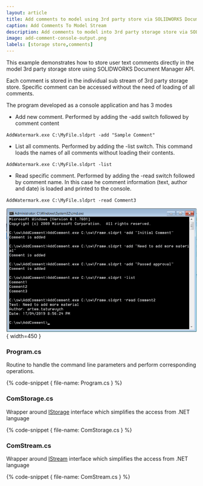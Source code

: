 ```yaml
---
layout: article
title: Add comments to model using 3rd party store via SOLIDWORKS Document Manager API
caption: Add Comments To Model Stream
description: Add comments to model into 3rd party storage store via SOLIDWORKS Document Manager API
image: add-comment-console-output.png
labels: [storage store,comments]
---
```

This example demonstrates how to store user text comments directly in the model 3rd party storage store using SOLIDWORKS Document Manager API.

Each comment is stored in the individual sub stream of 3rd party storage store. Specific comment can be accessed without the need of loading of all comments.

The program developed as a console application and has 3 modes

* Add new comment. Performed by adding the -add switch followed by comment content

~~~
AddWatermark.exe C:\MyFile.sldprt -add "Sample Comment"
~~~

* List all comments. Performed by adding the -list switch. This command loads the names of all comments without loading their contents.

~~~
AddWatermark.exe C:\MyFile.sldprt -list
~~~

* Read specific comment. Performed by adding the -read switch followed by comment name. In this case he comment information (text, author and date) is loaded and printed to the console.

~~~
AddWatermark.exe C:\MyFile.sldprt -read Comment3
~~~

![Output result in the console](add-comment-console-output.png){ width=450 }

### Program.cs

Routine to handle the command line parameters and perform corresponding operations.

{% code-snippet { file-name: Program.cs } %}

### ComStorage.cs

Wrapper around [IStorage](https://docs.microsoft.com/en-us/windows/desktop/api/objidl/nn-objidl-istorage) interface which simplifies the access from .NET language

{% code-snippet { file-name: ComStorage.cs } %}

### ComStream.cs

Wrapper around [IStream](https://docs.microsoft.com/en-us/windows/desktop/api/objidl/nn-objidl-istream) interface which simplifies the access from .NET language

{% code-snippet { file-name: ComStream.cs } %}
